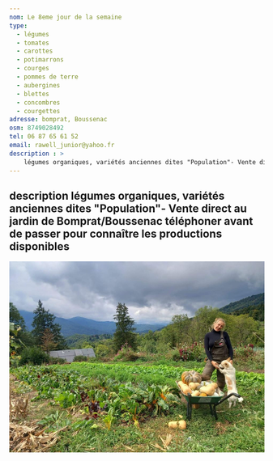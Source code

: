 ```yaml
---
nom: Le 8eme jour de la semaine
type: 
  - légumes
  - tomates
  - carottes
  - potimarrons
  - courges
  - pommes de terre
  - aubergines
  - blettes
  - concombres
  - courgettes
adresse: bomprat, Boussenac
osm: 8749028492
tel: 06 87 65 61 52
email: rawell_junior@yahoo.fr
description : >
    légumes organiques, variétés anciennes dites "Population"- Vente direct au jardin de Bomprat/Boussenac téléphoner avant de passer pour connaître les productions disponibles
---
```


## description légumes organiques, variétés anciennes dites "Population"- Vente direct au jardin de Bomprat/Boussenac téléphoner avant de passer pour connaître les productions disponibles


![Le jardin de Neitah](./media/le-jardin-de-neitah.jpg)
